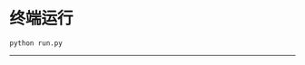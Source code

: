# 终端运行

```shell
python run.py
```
******************************************************************************************************************************************************************